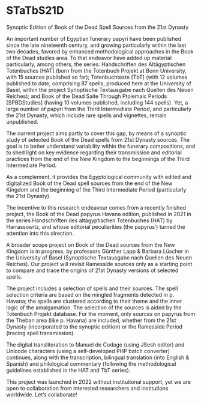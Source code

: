 # STaTbS21D
Synoptic Edition of Book of the Dead Spell Sources from the 21st Dynasty

An important number of Egyptian funerary papyri have been published since the late nineteenth century, and growing particularly within the last two decades, favored by enhanced methodological approaches in the Book of the Dead studies area. To that endeavor have added up material particularly, among others, the series: Handschriften des Altägyptischen Totenbuches [HAT] (born from the Totenbuch Projekt at Bonn University, with 15 sources published so far); Totenbuchtexte [TbT] (with 12 volumes published to date, comprising 87 spells, produced here at the University of Basel, within the project Synoptische Textausgabe nach Quellen des Neuen Reiches); and Book of the Dead Saite Through Ptolemaic Periods [SPBDStudies] (having 10 volumes published, including 144 spells). Yet, a large number of papyri from the Third Intermediate Period, and particularly the 21st Dynasty, which include rare spells and vignettes, remain unpublished. 

The current project aims partly to cover this gap, by means of a synoptic study of selected Book of the Dead spells from 21st Dynasty sources. The goal is to better understand variability within the funerary compositions, and to shed light on key evidence regarding their transmission and editorial practices from the end of the New Kingdom to the beginnings of the Third Intermediate Period.

As a complement, it provides the Egyptological community with edited and digitalized Book of the Dead spell sources from the end of the New Kingdom and the beginning of the Third Intermediate Period (particularly the 21st Dynasty). 

The incentive to this research endeavour comes from a recently finished project, the Book of the Dead papyrus Havana edition, published in 2021 in the series Handschriften des altägyptischen Totenbuches (HAT) by Harrassowitz, and whose editorial peculiarities (the papyrus’) turned the attention into this direction. 

A broader scope project on Book of the Dead sources from the New Kingdom is in progress, by professors Günther Lapp & Barbara Lüscher in the University of Basel (Synoptische Textausgabe nach Quellen des Neuen Reiches). Our project will revisit Ramesside sources only as a starting point to compare and trace the origins of 21st Dynasty versions of selected spells.

The project includes a selection of spells and their sources. The spell selection criteria are based on the mingled fragments detected in p. Havana; the spells are clustered according to their theme and the inner logic of the amalgamation. The selection of the sources is aided by the Totenbuch Projekt database. For the moment, only sources on papyrus from the Theban area (like p. Havana) are included, whether from the 21st Dynasty (incorporated to the synoptic edition) or the Ramesside Period (tracing spell transmission).

The digital transliteration to Manuel de Codage (using JSesh editor) and Unicode characters (using a self-developed PHP batch converter) continues, along with the transcription, bilingual translation (into English & Spanish) and philological commentary (following the methodological guidelines established in the HAT and TbT series). 

This project was launched in 2022 without institutional support, yet we are open to collaboration from interested researchers and institutions worldwide. Let’s collaborate!

